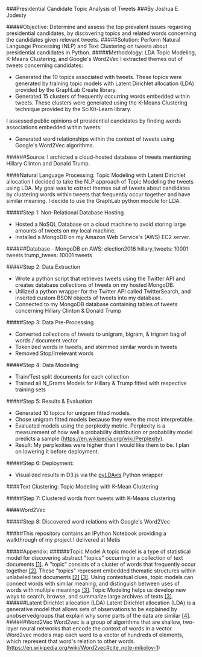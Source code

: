 ###Presidential Candidate Topic Analysis of Tweets
###By Joshua E. Jodesty

#####Objective: 
Determine and assess the top prevalent issues regarding presidential candidates, by discovering topics and related words concerning the candidates given relevant tweets. 
#####Solution: 
Perform Natural Language Processing (NLP) and Text Clustering on tweets about presidential candidates in Python.
#####Methodology: 
LDA Topic Modeling, K-Means Clustering, and Google's Word2Vec
I extracted themes out of tweets concerning candidates: 
* Generated the 10 topics associated with tweets. These topics were generated by training topic models with Latent Dirichlet allocation (LDA) provided by the GraphLab Create library. 
* Generated 15 clusters of frequently occurring words embedded within tweets. These clusters were generated using the K-Means Clustering technique provided by the SciKit-Learn library. 

I assessed public opinions of presidential candidates by finding words associations embedded within tweets: 
* Generated word relationships within the context of tweets using Google's Word2Vec algorithms. 

######Source: 
I archicted a cloud-hosted database of tweets mentioning Hillary Clinton and Donald Trump.

####Natural Language Processing: Topic Modeling with Latent Dirichlet allocation 
I decided to take the NLP approach of Topic Modeling the tweets using LDA. My goal was to extract themes out of tweets about candidates by clustering words within tweets that frequently occur together and have similar meaning. I decide to use the GraphLab python module for LDA. 

#####Step 1: Non-Relational Database Hosting  
* Hosted a NoSQL Database on a cloud machine to avoid storing large amounts of tweets on my local machine. 
* Installed a MongoDB on my Amazon Web Service's (AWS) EC2 server.

######Database - MongoDB on AWS: election2016
    hillary_tweets: 10001 tweets
    trump_twees: 10001 tweets

#####Step 2: Data Extraction 
* Wrote a python script that retrieves tweets using the Twitter API and creates database collections of tweets on my hosted MongoDB. 
* Utilized a python wrapper for the Twitter API called TwitterSearch, and inserted custom BSON objects of tweets into my database. 
* Connected to my MongoDB database containing tables of tweets concerning Hillary Clinton & Donald Trump

#####Step 3: Data Pre-Processing
* Converted collections of tweets to unigram, bigram, & trigram bag of words / document vector  
* Tokenized words in tweets, and stemmed similar words in tweets 
* Removed Stop/Irrelevant words

#####Step 4: Data Modeling 
* Train/Test split documents for each collection 
* Trained all N_Grams Models for Hillary & Trump fitted with respective training sets

#####Step 5: Results & Evaluation 
* Generated 10 topics for unigram fitted models. 
* Chose unigram fitted models because they were the most interpretable.
* Evaluated models using the perplexity metric. Perplexity is a measurement of how well a probability distribution or probability model predicts a sample (https://en.wikipedia.org/wiki/Perplexity).
* Result: My perplexities were higher than I would like them to be. I plan on lowering it before deployment.

#####Step 6: Deployment: 
* Visualized results in D3.js via the [pyLDAvis](https://github.com/bmabey/pyLDAvis) Python wrapper

####Text Clustering: Topic Modeling with K-Mean Clustering

#####Step 7: Clustered words from tweets with K-Means clustering 

####Word2Vec

#####Step 8: Discovered word relations with Google's Word2Vec 

#####This repository contains an IPython Notebook providing a walkthrough of my project I delivered at Metis

#####Appendix:
######Topic Model
A topic model is a type of statistical model for discovering abstract "topics" occurring in a collection of text documents [[1]](https://en.wikipedia.org/wiki/Topic_model). A "topic" consists of a cluster of words that frequently occur together [[2]](http://mallet.cs.umass.edu/topics.php). These "topics" represent embedded thematic structures within unlabeled text documents [[2]](http://mallet.cs.umass.edu/topics.php) [[3]](https://www.cs.princeton.edu/~blei/topicmodeling.html). Using contextual clues, topic models can connect words with similar meaning, and distinguish between uses of words with multiple meanings [[3]](https://www.cs.princeton.edu/~blei/topicmodeling.html). Topic Modeling helps us develop new ways to search, browse, and summarize large archives of texts [[3]](https://www.cs.princeton.edu/~blei/topicmodeling.html).
######Latent Dirichlet allocation (LDA)
Latent Dirichlet allocation (LDA) is a generative model that allows sets of observations to be explained by unobservedgroups that explain why some parts of the data are similar [[4]](https://en.wikipedia.org/wiki/Latent_Dirichlet_allocation).
######Word2Vec
Word2vec is a group of algorithms that are shallow, two-layer neural networks that encode the context of words in a vector. Word2vec models map each word to a vector of hundreds of elements, which represent that word's relation to other words. (https://en.wikipedia.org/wiki/Word2vec#cite_note-mikolov-1)
